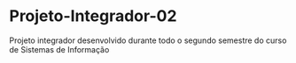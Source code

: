 # Projeto-Integrador-02
Projeto integrador desenvolvido durante todo o segundo semestre do curso de Sistemas de Informação
